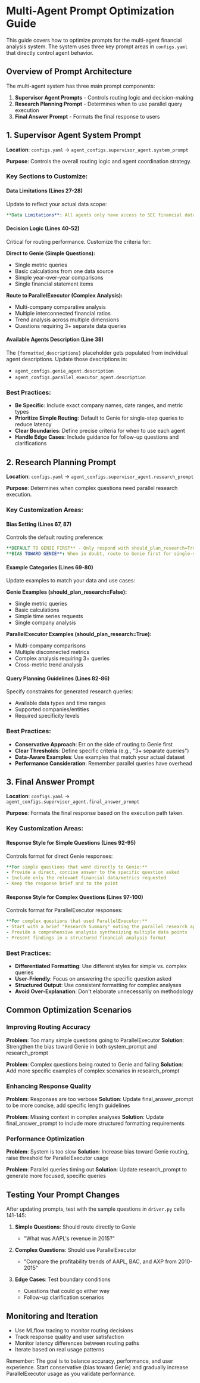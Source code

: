 # Multi-Agent Prompt Optimization Guide

This guide covers how to optimize prompts for the multi-agent financial analysis system. The system uses three key prompt areas in `configs.yaml` that directly control agent behavior.

## Overview of Prompt Architecture

The multi-agent system has three main prompt components:

1. **Supervisor Agent Prompts** - Controls routing logic and decision-making
2. **Research Planning Prompt** - Determines when to use parallel query execution  
3. **Final Answer Prompt** - Formats the final response to users

## 1. Supervisor Agent System Prompt

**Location**: `configs.yaml` → `agent_configs.supervisor_agent.system_prompt`

**Purpose**: Controls the overall routing logic and agent coordination strategy.

### Key Sections to Customize:

#### Data Limitations (Lines 27-28)
Update to reflect your actual data scope:
```yaml
**Data Limitations**: All agents only have access to SEC financial data (Income Statement and Balance Sheet) from 2003-2017 for companies like Apple Inc. (AAPL), Bank of America Corp (BAC), and American Express (AXP).
```

#### Decision Logic (Lines 40-52)
Critical for routing performance. Customize the criteria for:

**Direct to Genie (Simple Questions):**
- Single metric queries
- Basic calculations from one data source
- Simple year-over-year comparisons
- Single financial statement items

**Route to ParallelExecutor (Complex Analysis):**
- Multi-company comparative analysis
- Multiple interconnected financial ratios
- Trend analysis across multiple dimensions
- Questions requiring 3+ separate data queries

#### Available Agents Description (Line 38)
The `{formatted_descriptions}` placeholder gets populated from individual agent descriptions. Update those descriptions in:
- `agent_configs.genie_agent.description`
- `agent_configs.parallel_executor_agent.description`

### Best Practices:
- **Be Specific**: Include exact company names, date ranges, and metric types
- **Prioritize Simple Routing**: Default to Genie for single-step queries to reduce latency
- **Clear Boundaries**: Define precise criteria for when to use each agent
- **Handle Edge Cases**: Include guidance for follow-up questions and clarifications

## 2. Research Planning Prompt

**Location**: `configs.yaml` → `agent_configs.supervisor_agent.research_prompt`

**Purpose**: Determines when complex questions need parallel research execution.

### Key Customization Areas:

#### Bias Setting (Lines 67, 87)
Controls the default routing preference:
```yaml
**DEFAULT TO GENIE FIRST** - Only respond with should_plan_research=True if...
**BIAS TOWARD GENIE**: When in doubt, route to Genie first for single-step analysis.
```

#### Example Categories (Lines 69-80)
Update examples to match your data and use cases:

**Genie Examples (should_plan_research=False):**
- Single metric queries
- Basic calculations
- Simple time series requests
- Single company analysis

**ParallelExecutor Examples (should_plan_research=True):**
- Multi-company comparisons
- Multiple disconnected metrics
- Complex analysis requiring 3+ queries
- Cross-metric trend analysis

#### Query Planning Guidelines (Lines 82-86)
Specify constraints for generated research queries:
- Available data types and time ranges
- Supported companies/entities
- Required specificity levels

### Best Practices:
- **Conservative Approach**: Err on the side of routing to Genie first
- **Clear Thresholds**: Define specific criteria (e.g., "3+ separate queries")
- **Data-Aware Examples**: Use examples that match your actual dataset
- **Performance Consideration**: Remember parallel queries have overhead

## 3. Final Answer Prompt

**Location**: `configs.yaml` → `agent_configs.supervisor_agent.final_answer_prompt`

**Purpose**: Formats the final response based on the execution path taken.

### Key Customization Areas:

#### Response Style for Simple Questions (Lines 92-95)
Controls format for direct Genie responses:
```yaml
**For simple questions that went directly to Genie:**
- Provide a direct, concise answer to the specific question asked
- Include only the relevant financial data/metrics requested
- Keep the response brief and to the point
```

#### Response Style for Complex Questions (Lines 97-100)
Controls format for ParallelExecutor responses:
```yaml
**For complex questions that used ParallelExecutor:**
- Start with a brief "Research Summary" noting the parallel research approach
- Provide a comprehensive analysis synthesizing multiple data points
- Present findings in a structured financial analysis format
```

### Best Practices:
- **Differentiated Formatting**: Use different styles for simple vs. complex queries
- **User-Friendly**: Focus on answering the specific question asked
- **Structured Output**: Use consistent formatting for complex analyses
- **Avoid Over-Explanation**: Don't elaborate unnecessarily on methodology

## Common Optimization Scenarios

### Improving Routing Accuracy

**Problem**: Too many simple questions going to ParallelExecutor
**Solution**: Strengthen the bias toward Genie in both system_prompt and research_prompt

**Problem**: Complex questions being routed to Genie and failing
**Solution**: Add more specific examples of complex scenarios in research_prompt

### Enhancing Response Quality

**Problem**: Responses are too verbose
**Solution**: Update final_answer_prompt to be more concise, add specific length guidelines

**Problem**: Missing context in complex analyses
**Solution**: Update final_answer_prompt to include more structured formatting requirements

### Performance Optimization

**Problem**: System is too slow
**Solution**: Increase bias toward Genie routing, raise threshold for ParallelExecutor usage

**Problem**: Parallel queries timing out
**Solution**: Update research_prompt to generate more focused, specific queries

## Testing Your Prompt Changes

After updating prompts, test with the sample questions in `driver.py` cells 141-145:

1. **Simple Questions**: Should route directly to Genie
   - "What was AAPL's revenue in 2015?"
   
2. **Complex Questions**: Should use ParallelExecutor
   - "Compare the profitability trends of AAPL, BAC, and AXP from 2010-2015"

3. **Edge Cases**: Test boundary conditions
   - Questions that could go either way
   - Follow-up clarification scenarios

## Monitoring and Iteration

- Use MLflow tracing to monitor routing decisions
- Track response quality and user satisfaction
- Monitor latency differences between routing paths
- Iterate based on real usage patterns

Remember: The goal is to balance accuracy, performance, and user experience. Start conservative (bias toward Genie) and gradually increase ParallelExecutor usage as you validate performance.